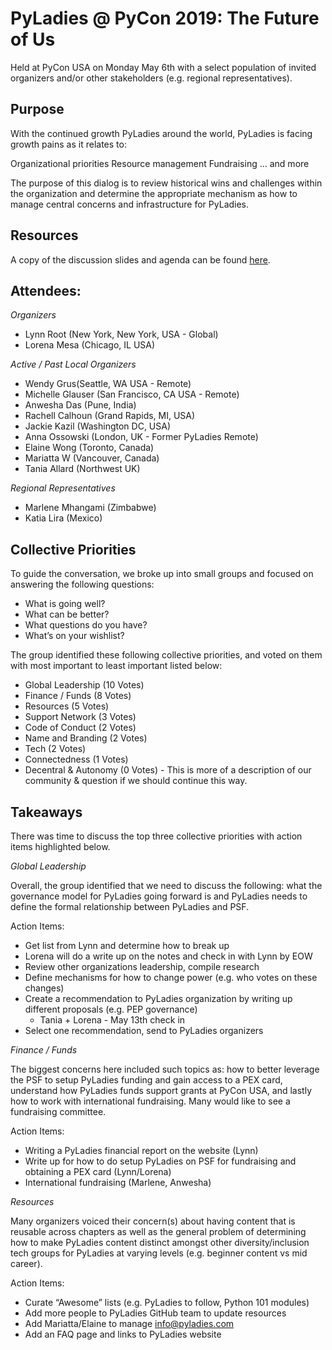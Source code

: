 # PyLadies @ PyCon 2019: The Future of Us

Held at PyCon USA on Monday May 6th with a select population of invited organizers and/or other stakeholders (e.g. regional representatives).

## Purpose

With the continued growth PyLadies around the world, PyLadies is facing
growth pains as it relates to:

Organizational priorities
Resource management
Fundraising
… and more

The purpose of this dialog is to review historical wins and challenges within the organization and determine the appropriate mechanism as how to manage central concerns and infrastructure for PyLadies.

## Resources

A copy of the discussion slides and agenda can be found [here](http://bit.ly/futurepyladies).
 
## Attendees:

_Organizers_

- Lynn Root (New York, New York, USA - Global)
- Lorena Mesa (Chicago, IL USA)

_Active / Past Local Organizers_

- Wendy Grus(Seattle, WA USA - Remote)
- Michelle Glauser (San Francisco, CA USA - Remote)
- Anwesha Das (Pune, India)
- Rachell Calhoun (Grand Rapids, MI, USA)
- Jackie Kazil (Washington DC, USA)
- Anna Ossowski (London, UK - Former PyLadies Remote)
- Elaine Wong (Toronto, Canada)
- Mariatta W (Vancouver, Canada)
- Tania Allard (Northwest UK)

_Regional Representatives_

- Marlene Mhangami (Zimbabwe)
- Katia Lira (Mexico)

## Collective Priorities

To guide the conversation, we broke up into small groups and focused on answering the following questions:

- What is going well?
- What can be better?
- What questions do you have?
- What’s on your wishlist?

The group identified these following collective priorities, and voted on them with most important to least important listed below:

- Global Leadership (10 Votes)
- Finance / Funds (8 Votes)
- Resources (5 Votes)
- Support Network (3 Votes)
- Code of Conduct (2 Votes)
- Name and Branding (2 Votes)
- Tech (2 Votes)
- Connectedness (1 Votes)
- Decentral & Autonomy (0 Votes) - This is more of a description of our community & question if we should continue this way. 

## Takeaways

There was time to discuss the top three collective priorities with action items highlighted below.

*Global Leadership*

Overall, the group identified that we need to discuss the following: what the governance model for PyLadies going forward is and PyLadies needs to define the formal relationship between PyLadies and PSF.

Action Items:

- Get list from Lynn and determine how to break up 
- Lorena will do a write up on the notes and check in with Lynn by EOW
- Review other organizations leadership, compile research
- Define mechanisms for how to change power (e.g. who votes on these changes)
- Create a recommendation to PyLadies organization by writing up different proposals (e.g. PEP governance)
	- Tania + Lorena - May 13th check in
- Select one recommendation, send to PyLadies organizers

*Finance / Funds*

The biggest concerns here included such topics as: how to better leverage the PSF to setup PyLadies funding and gain access to a PEX card, understand how PyLadies funds support grants at PyCon USA, and lastly how to work with international fundraising. Many would like to see a fundraising committee.

Action Items:

- Writing a PyLadies financial report on the website (Lynn)
- Write up for how to do setup PyLadies on PSF for fundraising and obtaining a PEX card (Lynn/Lorena)
- International fundraising (Marlene, Anwesha)

*Resources*

Many organizers voiced their concern(s) about having content that is reusable across chapters as well as the general problem of determining how to make PyLadies content distinct amongst other diversity/inclusion tech groups for  PyLadies at varying levels (e.g. beginner content vs mid career).

Action Items:

- Curate “Awesome” lists (e.g. PyLadies to follow, Python 101 modules)
- Add more people to PyLadies GitHub team to update resources
- Add  Mariatta/Elaine to manage info@pyladies.com 
- Add an FAQ page and links to PyLadies website



